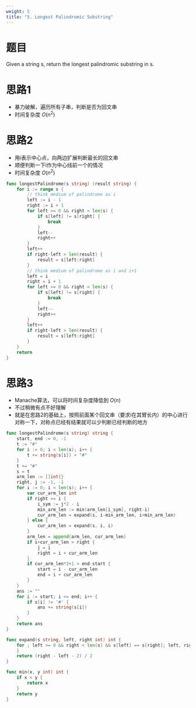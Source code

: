 ```yaml
---
weight: 5
title: "5. Longest Palindromic Substring"
---
```


# 题目

Given a string s, return the longest palindromic substring in s.

# 思路1

- 暴力破解，遍历所有子串，判断是否为回文串
- 时间复杂度 $O(n^2)$

# 思路2

- 用i表示中心点，向两边扩展判断最长的回文串
- 顺便判断一下i作为中心线前一个的情况
- 时间复杂度 $O(n^2)$

```go
func longestPalindrome(s string) (result string) {
	for i := range s {
		// think medium of palindrome as i
		left := i - 1
		right := i + 1
		for left >= 0 && right < len(s) {
			if s[left] != s[right] {
				break
			}
			left--
			right++
		}
		left++
		if right-left > len(result) {
			result = s[left:right]
		}
		// think medium of palindrome as i and i+1
		left = i
		right = i + 1
		for left >= 0 && right < len(s) {
			if s[left] != s[right] {
				break
			}
			left--
			right++
		}
		left++
		if right-left > len(result) {
			result = s[left:right]
		}
	}
	return
}
```

# 思路3

- Manache算法，可以将时间复杂度降低到 $O(n)$
- 不过稍微有点不好理解
- 就是在思路2的基础上，按照前面某个回文串（要求i在其臂长内）的中心进行对称一下，对称点已经有结果就可以少判断已经判断的地方

```go
func longestPalindrome(s string) string {
	start, end := 0, -1
	t := "#"
	for i := 0; i < len(s); i++ {
		t += string(s[i]) + "#"
	}
	t += "#"
	s = t
	arm_len := []int{}
	right, j := -1, -1
	for i := 0; i < len(s); i++ {
		var cur_arm_len int
		if right >= i {
			i_sym := j*2 - i
			min_arm_len := min(arm_len[i_sym], right-i)
			cur_arm_len = expand(s, i-min_arm_len, i+min_arm_len)
		} else {
			cur_arm_len = expand(s, i, i)
		}
		arm_len = append(arm_len, cur_arm_len)
		if i+cur_arm_len > right {
			j = i
			right = i + cur_arm_len
		}
		if cur_arm_len*2+1 > end-start {
			start = i - cur_arm_len
			end = i + cur_arm_len
		}
	}
	ans := ""
	for i := start; i <= end; i++ {
		if s[i] != '#' {
			ans += string(s[i])
		}
	}
	return ans
}

func expand(s string, left, right int) int {
	for ; left >= 0 && right < len(s) && s[left] == s[right]; left, right = left-1, right+1 {
	}
	return (right - left - 2) / 2
}

func min(x, y int) int {
	if x < y {
		return x
	}
	return y
}
```
